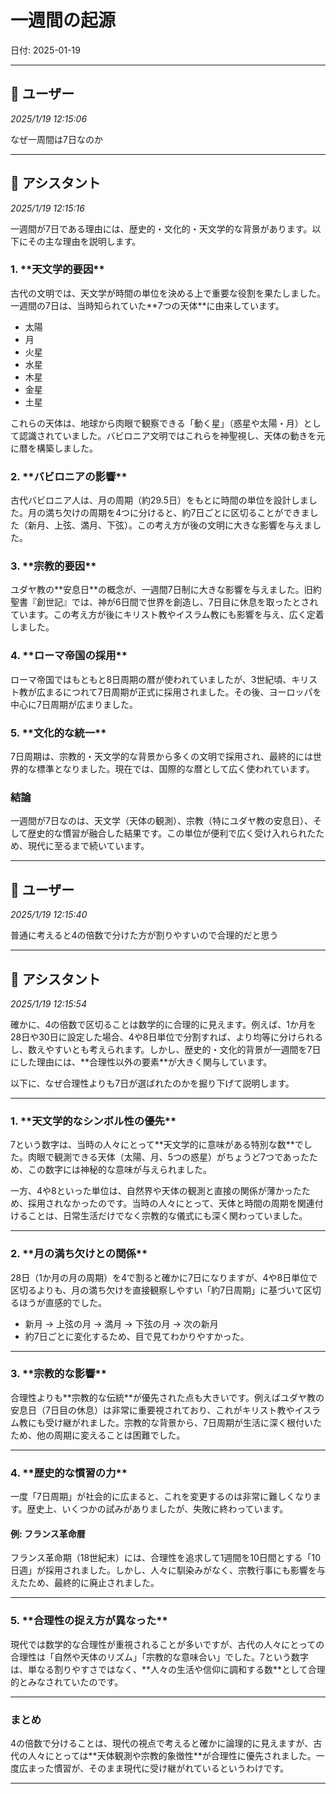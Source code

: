 # 一週間の起源

日付: 2025-01-19

---

## 👤 ユーザー
*2025/1/19 12:15:06*

なぜ一周間は7日なのか

---

## 🤖 アシスタント
*2025/1/19 12:15:16*

一週間が7日である理由には、歴史的・文化的・天文学的な背景があります。以下にその主な理由を説明します。

### 1. \*\*天文学的要因\*\*
古代の文明では、天文学が時間の単位を決める上で重要な役割を果たしました。一週間の7日は、当時知られていた\*\*7つの天体\*\*に由来しています。
- 太陽
- 月
- 火星
- 水星
- 木星
- 金星
- 土星

これらの天体は、地球から肉眼で観察できる「動く星」（惑星や太陽・月）として認識されていました。バビロニア文明ではこれらを神聖視し、天体の動きを元に暦を構築しました。

### 2. \*\*バビロニアの影響\*\*
古代バビロニア人は、月の周期（約29.5日）をもとに時間の単位を設計しました。月の満ち欠けの周期を4つに分けると、約7日ごとに区切ることができました（新月、上弦、満月、下弦）。この考え方が後の文明に大きな影響を与えました。

### 3. \*\*宗教的要因\*\*
ユダヤ教の\*\*安息日\*\*の概念が、一週間7日制に大きな影響を与えました。旧約聖書『創世記』では、神が6日間で世界を創造し、7日目に休息を取ったとされています。この考え方が後にキリスト教やイスラム教にも影響を与え、広く定着しました。

### 4. \*\*ローマ帝国の採用\*\*
ローマ帝国ではもともと8日周期の暦が使われていましたが、3世紀頃、キリスト教が広まるにつれて7日周期が正式に採用されました。その後、ヨーロッパを中心に7日周期が広まりました。

### 5. \*\*文化的な統一\*\*
7日周期は、宗教的・天文学的な背景から多くの文明で採用され、最終的には世界的な標準となりました。現在では、国際的な暦として広く使われています。

### 結論
一週間が7日なのは、天文学（天体の観測）、宗教（特にユダヤ教の安息日）、そして歴史的な慣習が融合した結果です。この単位が便利で広く受け入れられたため、現代に至るまで続いています。

---

## 👤 ユーザー
*2025/1/19 12:15:40*

普通に考えると4の倍数で分けた方が割りやすいので合理的だと思う

---

## 🤖 アシスタント
*2025/1/19 12:15:54*

確かに、4の倍数で区切ることは数学的に合理的に見えます。例えば、1か月を28日や30日に設定した場合、4や8日単位で分割すれば、より均等に分けられるし、数えやすいとも考えられます。しかし、歴史的・文化的背景が一週間を7日にした理由には、\*\*合理性以外の要素\*\*が大きく関与しています。

以下に、なぜ合理性よりも7日が選ばれたのかを掘り下げて説明します。

---

### 1. \*\*天文学的なシンボル性の優先\*\*
7という数字は、当時の人々にとって\*\*天文学的に意味がある特別な数\*\*でした。肉眼で観測できる天体（太陽、月、5つの惑星）がちょうど7つであったため、この数字には神秘的な意味が与えられました。

一方、4や8といった単位は、自然界や天体の観測と直接の関係が薄かったため、採用されなかったのです。当時の人々にとって、天体と時間の周期を関連付けることは、日常生活だけでなく宗教的な儀式にも深く関わっていました。

---

### 2. \*\*月の満ち欠けとの関係\*\*
28日（1か月の月の周期）を4で割ると確かに7日になりますが、4や8日単位で区切るよりも、月の満ち欠けを直接観察しやすい「約7日周期」に基づいて区切るほうが直感的でした。

- 新月 → 上弦の月 → 満月 → 下弦の月 → 次の新月
- 約7日ごとに変化するため、目で見てわかりやすかった。

---

### 3. \*\*宗教的な影響\*\*
合理性よりも\*\*宗教的な伝統\*\*が優先された点も大きいです。例えばユダヤ教の安息日（7日目の休息）は非常に重要視されており、これがキリスト教やイスラム教にも受け継がれました。宗教的な背景から、7日周期が生活に深く根付いたため、他の周期に変えることは困難でした。

---

### 4. \*\*歴史的な慣習の力\*\*
一度「7日周期」が社会的に広まると、これを変更するのは非常に難しくなります。歴史上、いくつかの試みがありましたが、失敗に終わっています。

#### 例: フランス革命暦
フランス革命期（18世紀末）には、合理性を追求して1週間を10日間とする「10日週」が採用されました。しかし、人々に馴染みがなく、宗教行事にも影響を与えたため、最終的に廃止されました。

---

### 5. \*\*合理性の捉え方が異なった\*\*
現代では数学的な合理性が重視されることが多いですが、古代の人々にとっての合理性は「自然や天体のリズム」「宗教的な意味合い」でした。7という数字は、単なる割りやすさではなく、\*\*人々の生活や信仰に調和する数\*\*として合理的とみなされていたのです。

---

### まとめ
4の倍数で分けることは、現代の視点で考えると確かに論理的に見えますが、古代の人々にとっては\*\*天体観測や宗教的象徴性\*\*が合理性に優先されました。一度広まった慣習が、そのまま現代に受け継がれているというわけです。

---
